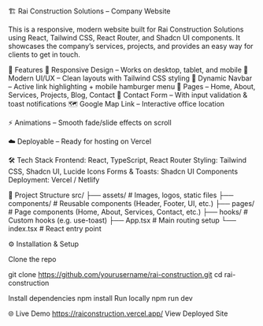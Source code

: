 🏗️ Rai Construction Solutions – Company Website

This is a responsive, modern website built for Rai Construction Solutions using React, Tailwind CSS, React Router, and Shadcn UI components.
It showcases the company’s services, projects, and provides an easy way for clients to get in touch.

🚀 Features
📱 Responsive Design – Works on desktop, tablet, and mobile
🎨 Modern UI/UX – Clean layouts with Tailwind CSS styling
🌙 Dynamic Navbar – Active link highlighting + mobile hamburger menu
📰 Pages – Home, About, Services, Projects, Blog, Contact
📩 Contact Form – With input validation & toast notifications
🗺️ Google Map Link – Interactive office location

⚡ Animations – Smooth fade/slide effects on scroll

☁️ Deployable – Ready for hosting on Vercel

🛠️ Tech Stack
Frontend: React, TypeScript, React Router
Styling: Tailwind CSS, Shadcn UI, Lucide Icons
Forms & Toasts: Shadcn UI Components
Deployment: Vercel / Netlify

📂 Project Structure
src/
 ├── assets/          # Images, logos, static files
 ├── components/      # Reusable components (Header, Footer, UI, etc.)
 ├── pages/           # Page components (Home, About, Services, Contact, etc.)
 ├── hooks/           # Custom hooks (e.g. use-toast)
 ├── App.tsx          # Main routing setup
 └── index.tsx        # React entry point

⚙️ Installation & Setup

Clone the repo

git clone https://github.com/yourusername/rai-construction.git
cd rai-construction

Install dependencies
npm install
Run locally
npm run dev

🌐 Live Demo
https://raiconstruction.vercel.app/
View Deployed Site

